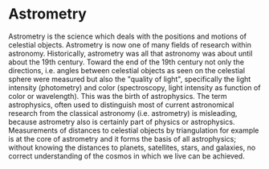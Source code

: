 # Astrometry
Astrometry is the science which deals with the positions and motions of celestial objects. Astrometry is now one of many fields of research within astronomy. Historically, astrometry was all that astronomy was about until about the 19th century. Toward the end of the 19th century not only the directions, i.e. angles between celestial objects as seen on the celestial sphere were measured but also the "quality of light", specifically the light intensity (photometry) and color (spectroscopy, light intensity as function of color or wavelength). This was the birth of astrophysics. The term astrophysics, often used to distinguish most of current astronomical research from the classical astronomy (i.e. astrometry) is misleading, because astrometry also is certainly part of physics or astrophysics. Measurements of distances to celestial objects by triangulation for example is at the core of astrometry and it forms the basis of all astrophysics; without knowing the distances to planets, satellites, stars, and galaxies, no correct understanding of the cosmos in which we live can be achieved.


